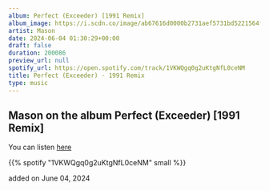 ```yaml
---
album: Perfect (Exceeder) [1991 Remix]
album_image: https://i.scdn.co/image/ab67616d0000b2731aef5731bd5221564f889c8d
artist: Mason
date: 2024-06-04 01:30:29+00:00
draft: false
duration: 200086
preview_url: null
spotify_url: https://open.spotify.com/track/1VKWQgq0g2uKtgNfL0ceNM
title: Perfect (Exceeder) - 1991 Remix
type: music
---
```



## Mason on the album Perfect (Exceeder) [1991 Remix]

You can listen [here](https://open.spotify.com/track/1VKWQgq0g2uKtgNfL0ceNM)

{{% spotify "1VKWQgq0g2uKtgNfL0ceNM" small %}}

added on June 04, 2024